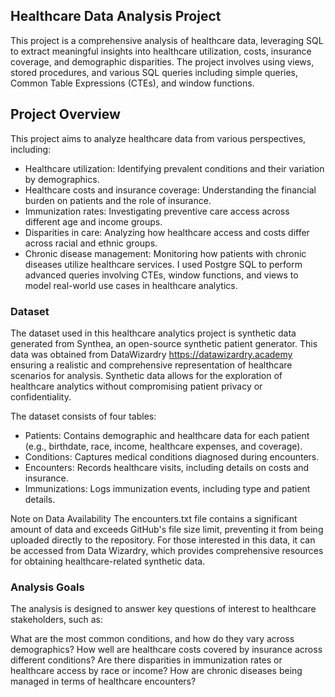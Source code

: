 ## Healthcare Data Analysis Project

This project is a comprehensive analysis of healthcare data, leveraging SQL to extract meaningful insights into healthcare utilization, costs, insurance coverage, and demographic disparities. The project involves using views, stored procedures, and various SQL queries including simple queries, Common Table Expressions (CTEs), and window functions.

## Project Overview

This project aims to analyze healthcare data from various perspectives, including:

- Healthcare utilization: Identifying prevalent conditions and their variation by demographics.
- Healthcare costs and insurance coverage: Understanding the financial burden on patients and the role of insurance.
- Immunization rates: Investigating preventive care access across different age and income groups.
- Disparities in care: Analyzing how healthcare access and costs differ across racial and ethnic groups.
- Chronic disease management: Monitoring how patients with chronic diseases utilize healthcare services.
I  used Postgre SQL to perform advanced queries involving CTEs, window functions, and views to model real-world use cases in healthcare analytics.

### Dataset
The dataset used in this healthcare analytics project is synthetic data generated from Synthea, an open-source synthetic patient generator. This data was obtained from DataWizardry https://datawizardry.academy ensuring a realistic and comprehensive representation of healthcare scenarios for analysis. Synthetic data allows for the exploration of healthcare analytics without compromising patient privacy or confidentiality.

The dataset consists of four tables:

- Patients: Contains demographic and healthcare data for each patient (e.g., birthdate, race, income, healthcare expenses, and coverage).
- Conditions: Captures medical conditions diagnosed during encounters.
- Encounters: Records healthcare visits, including details on costs and insurance.
- Immunizations: Logs immunization events, including type and patient details.

Note on Data Availability
The encounters.txt file contains a significant amount of data and exceeds GitHub's file size limit, preventing it from being uploaded directly to the repository. For those interested in this data, it can be accessed from Data Wizardry, which provides comprehensive resources for obtaining healthcare-related synthetic data.

### Analysis Goals

The analysis is designed to answer key questions of interest to healthcare stakeholders, such as:

What are the most common conditions, and how do they vary across demographics?
How well are healthcare costs covered by insurance across different conditions?
Are there disparities in immunization rates or healthcare access by race or income?
How are chronic diseases being managed in terms of healthcare encounters?
